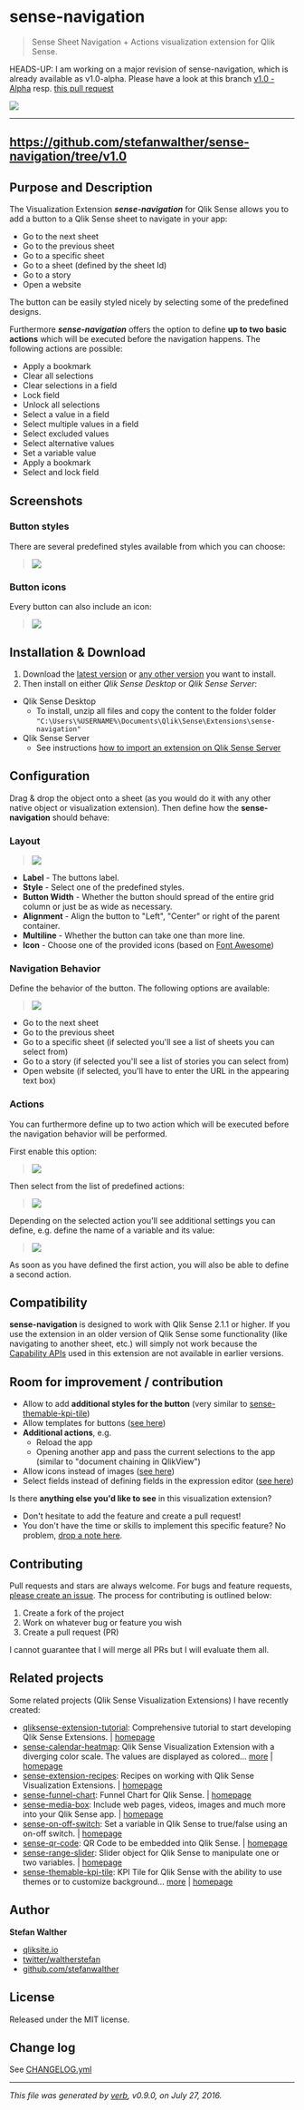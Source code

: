 # sense-navigation
> Sense Sheet Navigation + Actions visualization extension for Qlik Sense.

HEADS-UP:
I am working on a major revision of sense-navigation, which is already available as v1.0-alpha.
Please have a look at this branch [v1.0 - Alpha](https://github.com/stefanwalther/sense-navigation/tree/v1.0) resp. [this pull request](https://github.com/stefanwalther/sense-navigation/pull/58)

![](https://raw.githubusercontent.com/stefanwalther/sense-navigation/master/docs/images/sense-navigation.png)

---
https://github.com/stefanwalther/sense-navigation/tree/v1.0
---

## Purpose and Description
The Visualization Extension ***sense-navigation*** for Qlik Sense allows you to add a button to a Qlik Sense sheet to navigate in your app:

* Go to the next sheet
* Go to the previous sheet
* Go to a specific sheet
* Go to a sheet (defined by the sheet Id)
* Go to a story
* Open a website

The button can be easily styled nicely by selecting some of the predefined designs.

Furthermore ***sense-navigation*** offers the option to define **up to two basic actions** which will be executed before the navigation happens. The following actions are possible:

* Apply a bookmark
* Clear all selections
* Clear selections in a field
* Lock field
* Unlock all selections
* Select a value in a field
* Select multiple values in a field
* Select excluded values
* Select alternative values
* Set a variable value
* Apply a bookmark
* Select and lock field

## Screenshots
### Button styles

There are several predefined styles available from which you can choose:

> ![](https://raw.githubusercontent.com/stefanwalther/sense-navigation/master/docs/images/sense_navigation_styles.png)

### Button icons
Every button can also include an icon:

> ![](https://raw.githubusercontent.com/stefanwalther/sense-navigation/master/docs/images/sense_navigation_button_icons.png)

## Installation & Download
1. Download the [latest version](https://github.com/stefanwalther/sense-navigation/raw/master/build/sense-navigation_latest.zip) or [any other version](https://github.com/stefanwalther/sense-navigation/tree/master/build) you want to install.
2. Then install on either *Qlik Sense Desktop* or *Qlik Sense Server*:

* Qlik Sense Desktop
	* To install, unzip all files and copy the content to the folder folder `"C:\Users\%USERNAME%\Documents\Qlik\Sense\Extensions\sense-navigation"`
* Qlik Sense Server
	* See instructions [how to import an extension on Qlik Sense Server](http://help.qlik.com/sense/2.0/en-US/online/#../Subsystems/ManagementConsole/Content/import-extensions.htm)

## Configuration
Drag & drop the object onto a sheet (as you would do it with any other native object or visualization extension).
Then define how the **sense-navigation** should behave:

### Layout

> ![](https://raw.githubusercontent.com/stefanwalther/sense-navigation/master/docs/images/sense_navigation_props_layout.png)

* **Label** - The buttons label.
* **Style** - Select one of the predefined styles.
* **Button Width** - Whether the button should spread of the entire grid column or just be as wide as necessary.
* **Alignment** - Align the button to "Left", "Center" or right of the parent container.
* **Multiline** - Whether the button can take one than more line.
* **Icon** - Choose one of the provided icons (based on [Font Awesome](https://fortawesome.github.io/Font-Awesome/))

### Navigation Behavior
Define the behavior of the button. The following options are available:

> ![](https://raw.githubusercontent.com/stefanwalther/sense-navigation/master/docs/images/sense_navigation_behavior.png) 

* Go to the next sheet
* Go to the previous sheet
* Go to a specific sheet (if selected you'll see a list of sheets you can select from)
* Go to a story (if selected you'll see a list of stories you can select from)
* Open website (if selected, you'll have to enter the URL in the appearing text box)

### Actions
You can furthermore define up to two action which will be executed before the navigation behavior will be performed.

First enable this option:

> ![](https://raw.githubusercontent.com/stefanwalther/sense-navigation/master/docs/images/sense_navigation_actions_enable.png)

Then select from the list of predefined actions:

> ![](https://raw.githubusercontent.com/stefanwalther/sense-navigation/master/docs/images/sense_navigation_actions.png)

Depending on the selected action you'll see additional settings you can define, e.g. define the name of a variable and its value:

> ![](https://raw.githubusercontent.com/stefanwalther/sense-navigation/master/docs/images/sense_navigation_actions_settings.png)

As soon as you have defined the first action, you will also be able to define a second action.

## Compatibility
**sense-navigation** is designed to work with Qlik Sense 2.1.1 or higher.
If you use the extension in an older version of Qlik Sense some functionality (like navigating to another sheet, etc.) will simply not work because the [Capability APIs](https://help.qlik.com/sense/2.1/en-US/developer/Subsystems/APIs/Content/mashup-api-reference.htm) used in this extension are not available in earlier versions.

## Room for improvement / contribution
* Allow to add **additional styles for the button** (very similar to [sense-themable-kpi-tile](https://github.com/stefanwalther/sense-themable-kpi-tile))
* Allow templates for buttons ([see here](https://github.com/stefanwalther/sense-navigation/issues/14))
* **Additional actions**, e.g.
	* Reload the app
	* Opening another app and pass the current selections to the app (similar to "document chaining in QlikView")
* Allow icons instead of images ([see here](https://github.com/stefanwalther/sense-navigation/issues/37))
* Select fields instead of defining fields in the expression editor ([see here](https://github.com/stefanwalther/sense-navigation/issues/25))
	
Is there **anything else you'd like to see** in this visualization extension?

* Don't hesitate to add the feature and create a pull request!
* You don't have the time or skills to implement this specific feature? No problem, [drop a note here](https://github.com/stefanwalther/sense-navigation/issues).

## Contributing
Pull requests and stars are always welcome. For bugs and feature requests, [please create an issue](https://github.com/stefanwalther/sense-navigation/issues).
The process for contributing is outlined below:

1. Create a fork of the project
2. Work on whatever bug or feature you wish
3. Create a pull request (PR)

I cannot guarantee that I will merge all PRs but I will evaluate them all.

## Related projects
Some related projects (Qlik Sense Visualization Extensions) I have recently created:

- [qliksense-extension-tutorial](https://www.npmjs.com/package/qliksense-extension-tutorial): Comprehensive tutorial to start developing Qlik Sense Extensions. | [homepage](https://github.com/stefanwalther/qliksense-extension-tutorial "Comprehensive tutorial to start developing Qlik Sense Extensions.")
- [sense-calendar-heatmap](https://www.npmjs.com/package/sense-calendar-heatmap): Qlik Sense Visualization Extension with a diverging color scale. The values are displayed as colored… [more](https://github.com/stefanwalther/qsCalendarHeatmap) | [homepage](https://github.com/stefanwalther/qsCalendarHeatmap "Qlik Sense Visualization Extension with a diverging color scale. The values are displayed as colored cells per day. Days are arranged into columns by week, then grouped by month and years.")
- [sense-extension-recipes](https://www.npmjs.com/package/sense-extension-recipes): Recipes on working with Qlik Sense Visualization Extensions. | [homepage](https://github.com/stefanwalther/sense-extension-recipes "Recipes on working with Qlik Sense Visualization Extensions.")
- [sense-funnel-chart](https://www.npmjs.com/package/sense-funnel-chart): Funnel Chart for Qlik Sense. | [homepage](https://github.com/stefanwalther/sense-funnel-chart "Funnel Chart for Qlik Sense.")
- [sense-media-box](https://www.npmjs.com/package/sense-media-box): Include web pages, videos, images and much more into your Qlik Sense app. | [homepage](https://github.com/stefanwalther/sense-media-box "Include web pages, videos, images and much more into your Qlik Sense app.")
- [sense-on-off-switch](https://www.npmjs.com/package/sense-on-off-switch): Set a variable in Qlik Sense to true/false using an on-off switch. | [homepage](https://github.com/stefanwalther/sense-on-off-switch "Set a variable in Qlik Sense to true/false using an on-off switch.")
- [sense-qr-code](https://www.npmjs.com/package/sense-qr-code): QR Code to be embedded into Qlik Sense. | [homepage](https://github.com/stefanwalther/qsQRCode "QR Code to be embedded into Qlik Sense.")
- [sense-range-slider](https://www.npmjs.com/package/sense-range-slider): Slider object for Qlik Sense to manipulate one or two variables. | [homepage](https://github.com/QlikDev/qsRangeSlider "Slider object for Qlik Sense to manipulate one or two variables.")
- [sense-themable-kpi-tile](https://www.npmjs.com/package/sense-themable-kpi-tile): KPI Tile for Qlik Sense with the ability to use themes or to customize background… [more](https://github.com/stefanwalther/sense-themable-kpi-tile) | [homepage](https://github.com/stefanwalther/sense-themable-kpi-tile "KPI Tile for Qlik Sense with the ability to use themes or to customize background color, comparison indicator, etc.")  

## Author
**Stefan Walther**

* [qliksite.io](http://qliksite.io)  
* [twitter/waltherstefan](http://twitter.com/waltherstefan)  
* [github.com/stefanwalther](http://github.com/stefanwalther)  

## License
Released under the MIT license.

## Change log
See [CHANGELOG.yml](https://github.com/stefanwalther/sense-navigation/blob/master/CHANGELOG.yml)  

***

_This file was generated by [verb](https://github.com/verbose/verb), v0.9.0, on July 27, 2016._

